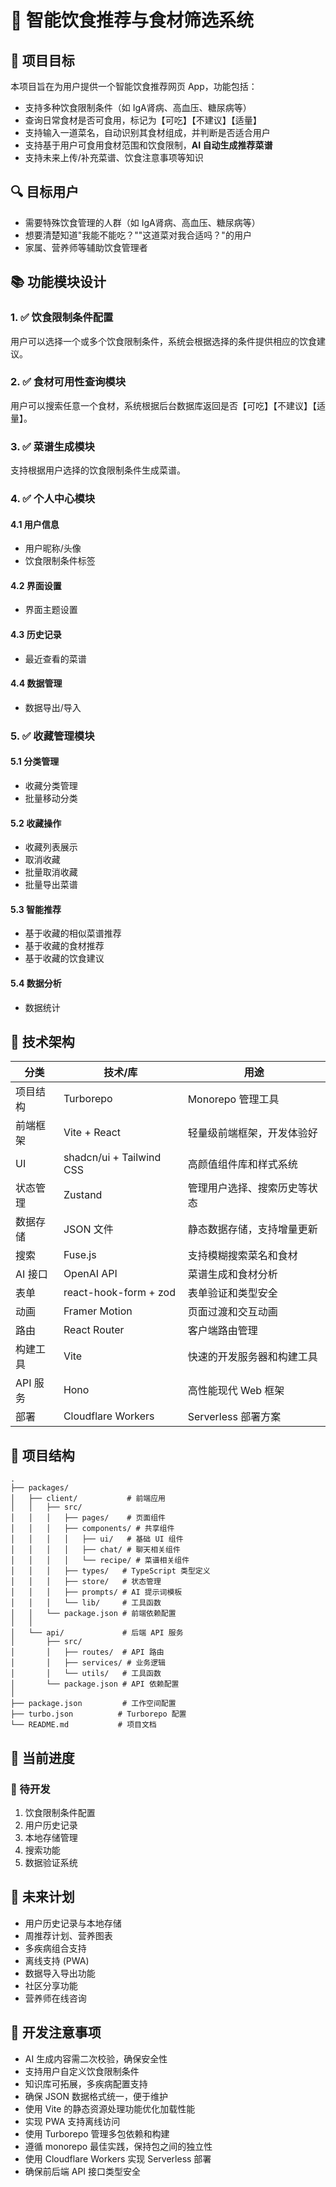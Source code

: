 # 📄 智能饮食推荐与食材筛选系统

## 🧠 项目目标

本项目旨在为用户提供一个智能饮食推荐网页 App，功能包括：

- 支持多种饮食限制条件（如 IgA肾病、高血压、糖尿病等）
- 查询日常食材是否可食用，标记为【可吃】【不建议】【适量】
- 支持输入一道菜名，自动识别其食材组成，并判断是否适合用户
- 支持基于用户可食用食材范围和饮食限制，**AI 自动生成推荐菜谱**
- 支持未来上传/补充菜谱、饮食注意事项等知识

## 🔍 目标用户

- 需要特殊饮食管理的人群（如 IgA肾病、高血压、糖尿病等）
- 想要清楚知道"我能不能吃？""这道菜对我合适吗？"的用户
- 家属、营养师等辅助饮食管理者

## 📚 功能模块设计

### 1. ✅ 饮食限制条件配置

用户可以选择一个或多个饮食限制条件，系统会根据选择的条件提供相应的饮食建议。

### 2. ✅ 食材可用性查询模块

用户可以搜索任意一个食材，系统根据后台数据库返回是否【可吃】【不建议】【适量】。

### 3. ✅ 菜谱生成模块

支持根据用户选择的饮食限制条件生成菜谱。

### 4. ✅ 个人中心模块

#### 4.1 用户信息
- 用户昵称/头像
- 饮食限制条件标签

#### 4.2 界面设置
- 界面主题设置

#### 4.3 历史记录
- 最近查看的菜谱

#### 4.4 数据管理
- 数据导出/导入

### 5. ✅ 收藏管理模块

#### 5.1 分类管理
- 收藏分类管理
- 批量移动分类

#### 5.2 收藏操作
- 收藏列表展示
- 取消收藏
- 批量取消收藏
- 批量导出菜谱

#### 5.3 智能推荐
- 基于收藏的相似菜谱推荐
- 基于收藏的食材推荐
- 基于收藏的饮食建议

#### 5.4 数据分析
- 数据统计

## 🧩 技术架构

| 分类 | 技术/库 | 用途 |
|------|---------|------|
| 项目结构 | Turborepo | Monorepo 管理工具 |
| 前端框架 | Vite + React | 轻量级前端框架，开发体验好 |
| UI | shadcn/ui + Tailwind CSS | 高颜值组件库和样式系统 |
| 状态管理 | Zustand | 管理用户选择、搜索历史等状态 |
| 数据存储 | JSON 文件 | 静态数据存储，支持增量更新 |
| 搜索 | Fuse.js | 支持模糊搜索菜名和食材 |
| AI 接口 | OpenAI API | 菜谱生成和食材分析 |
| 表单 | react-hook-form + zod | 表单验证和类型安全 |
| 动画 | Framer Motion | 页面过渡和交互动画 |
| 路由 | React Router | 客户端路由管理 |
| 构建工具 | Vite | 快速的开发服务器和构建工具 |
| API 服务 | Hono | 高性能现代 Web 框架 |
| 部署 | Cloudflare Workers | Serverless 部署方案 |

## 📁 项目结构

```
.
├── packages/
│   ├── client/           # 前端应用
│   │   ├── src/
│   │   │   ├── pages/    # 页面组件
│   │   │   ├── components/ # 共享组件
│   │   │   │   ├── ui/   # 基础 UI 组件
│   │   │   │   ├── chat/ # 聊天相关组件
│   │   │   │   └── recipe/ # 菜谱相关组件
│   │   │   ├── types/   # TypeScript 类型定义
│   │   │   ├── store/   # 状态管理
│   │   │   ├── prompts/ # AI 提示词模板
│   │   │   └── lib/     # 工具函数
│   │   └── package.json # 前端依赖配置
│   │
│   └── api/             # 后端 API 服务
│       ├── src/
│       │   ├── routes/  # API 路由
│       │   ├── services/ # 业务逻辑
│       │   └── utils/   # 工具函数
│       └── package.json # API 依赖配置
│
├── package.json         # 工作空间配置
├── turbo.json          # Turborepo 配置
└── README.md           # 项目文档
```

## 🔄 当前进度

### 📝 待开发
1. 饮食限制条件配置
2. 用户历史记录
3. 本地存储管理
4. 搜索功能
5. 数据验证系统

## 🔮 未来计划

- 用户历史记录与本地存储
- 周推荐计划、营养图表
- 多疾病组合支持
- 离线支持 (PWA)
- 数据导入导出功能
- 社区分享功能
- 营养师在线咨询

## 📌 开发注意事项

- AI 生成内容需二次校验，确保安全性
- 支持用户自定义饮食限制条件
- 知识库可拓展，多疾病配置支持
- 确保 JSON 数据格式统一，便于维护
- 使用 Vite 的静态资源处理功能优化加载性能
- 实现 PWA 支持离线访问
- 使用 Turborepo 管理多包依赖和构建
- 遵循 monorepo 最佳实践，保持包之间的独立性
- 使用 Cloudflare Workers 实现 Serverless 部署
- 确保前后端 API 接口类型安全
